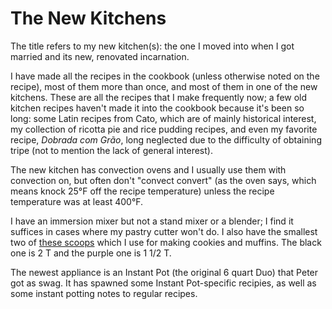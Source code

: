 # The New Kitchens

The title refers to my new kitchen(s): the one I moved into when I got married and its new, renovated incarnation.

I have made all the recipes in the cookbook (unless otherwise noted on the recipe), most of them more than once, and most of them in one of the new kitchens.  These are all the recipes that I make frequently now; a few old kitchen recipes haven't made it into the cookbook because it's been so long:  some Latin recipes from Cato, which are of mainly historical interest, my collection of ricotta pie and rice pudding recipes, and even my favorite recipe, *Dobrada com Grão*, long neglected due to the difficulty of obtaining tripe (not to mention the lack of general interest).

The new kitchen has convection ovens and I usually use them with convection on, but often don't "convect convert" (as the oven says, which means knock 25°F off the recipe temperature) unless the recipe temperature was at least 400°F.

I have an immersion mixer but not a stand mixer or a blender; I find it suffices in cases where my pastry cutter won't do.  I also have the smallest two of [these scoops](https://www.vollrathfoodservice.com/products/smallwares/kitchen-essentials/dishers/nsf-certified-dishers-one-piece-color-coded-han) which I use for making cookies and muffins.  The black one is 2 T and the purple one is 1 1/2 T.

The newest appliance is an Instant Pot (the original 6 quart Duo) that Peter got as swag.  It has spawned some Instant Pot-specific recipies, as well as some instant potting notes to regular recipes.
